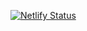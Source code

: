 [![Netlify Status](https://api.netlify.com/api/v1/badges/0bab556f-2bc2-4c24-b329-a412797cb191/deploy-status)](https://app.netlify.com/sites/agecalculator765/deploys)
